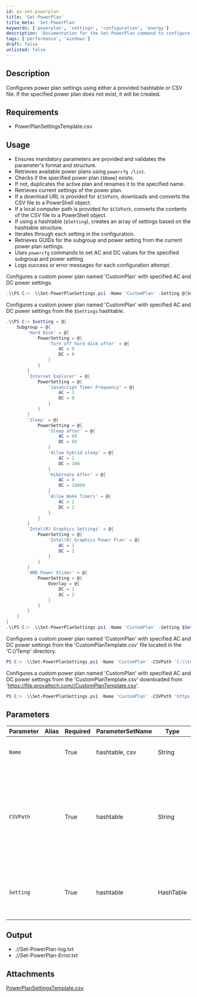 ```yaml
---
id: ps-set-powerplan
title: 'Set-PowerPlan'
title_meta: 'Set-PowerPlan'
keywords: ['powerplan', 'settings', 'configuration', 'energy']
description: 'Documentation for the Set-PowerPlan command to configure power plan settings using a provided hashtable or CSV file.'
tags: ['performance', 'windows']
draft: false
unlisted: false
---
```


## Description
Configures power plan settings using either a provided hashtable or CSV file. If the specified power plan does not exist, it will be created.

## Requirements
- PowerPlanSettingsTemplate.csv

## Usage
- Ensures mandatory parameters are provided and validates the parameter's format and structure.
- Retrieves available power plans using `powercfg /list`.
- Checks if the specified power plan (`$Name`) exists.
- If not, duplicates the active plan and renames it to the specified name.
- Retrieves current settings of the power plan.
- If a download URL is provided for `$CSVPath`, downloads and converts the CSV file to a PowerShell object.
- If a local computer path is provided for `$CSVPath`, converts the contents of the CSV file to a PowerShell object.
- If using a hashtable (`$Setting`), creates an array of settings based on the hashtable structure.
- Iterates through each setting in the configuration.
- Retrieves GUIDs for the subgroup and power setting from the current power plan settings.
- Uses `powercfg` commands to set AC and DC values for the specified subgroup and power setting.
- Logs success or error messages for each configuration attempt.

Configures a custom power plan named 'CustomPlan' with specified AC and DC power settings.
```powershell
.\\PS C:> .\\Set-PowerPlanSettings.ps1 -Name 'CustomPlan' -Setting @{Subgroup=@{'Sleep' = @{ PowerSetting = @{ 'Sleep after' = @{ AC = 60; DC = 60 }; 'Allow hybrid sleep' = @{ AC = 1; DC = 100}; 'Hibernate After' = @{ AC = 0; DC = 18000}; 'Allow Wake Timers' = @{ AC = 2; DC = 2 }}}}}
```

Configures a custom power plan named 'CustomPlan' with specified AC and DC power settings from the `$Settings` hashtable.
```powershell
.\\PS C:> $setting = @{
    Subgroup = @{
        'Hard Disk' = @{
            PowerSetting = @{
                'Turn off hard disk after' = @{
                    AC = 0
                    DC = 0
                }
            }
        }
        'Internet Explorer' = @{
            PowerSetting = @{
                'JavaScript Timer Frequency' = @{
                    AC = 1
                    DC = 0
                }
            }
        }
        'Sleep' = @{
            PowerSetting = @{
                'Sleep after' = @{
                    AC = 60
                    DC = 60
                }
                'Allow hybrid sleep' = @{
                    AC = 1
                    DC = 100
                }
                'Hibernate After' = @{
                    AC = 0
                    DC = 18000
                }
                'Allow Wake Timers' = @{
                    AC = 2
                    DC = 2
                }
            }
        }
        'Intel(R) Graphics Settings' = @{
            PowerSetting = @{
                'Intel(R) Graphics Power Plan' = @{
                    AC = 2
                    DC = 2
                }
            }
        }
        'AMD Power Slider' = @{
            PowerSetting = @{
                Overlay = @{
                    DC = 2
                    AC = 2
                }
            }
        }
    }
}
.\\PS C:> .\\Set-PowerPlanSettings.ps1 -Name 'CustomPlan' -Setting $Settings
```

Configures a custom power plan named 'CustomPlan' with specified AC and DC power settings from the 'CustomPlanTemplate.csv' file located in the 'C://Temp' directory.
```powershell
PS C:> .\\Set-PowerPlanSettings.ps1 -Name 'CustomPlan' -CSVPath 'C:\\temp\\CustomPlanTemplate.csv'
```

Configures a custom power plan named 'CustomPlan' with specified AC and DC power settings from the 'CustomPlanTemplate.csv' downloaded from 'https://file.provaltech.com//CustomPlanTemplate.csv'.
```powershell
PS C:> .\\Set-PowerPlanSettings.ps1 -Name 'CustomPlan' -CSVPath 'https://file.provaltech.com\\CustomPlanTemplate.csv'
```

## Parameters
| Parameter         | Alias | Required  | ParameterSetName   | Type      | Description                                                                                                                                      |
| ----------------- | ----- | --------- | -----------------  | --------- | -------------------------------------------------------------------------------------------------------------------------------------------------|
| `Name`            |       | True      | hashtable, csv     | String    | Specifies the name of the power plan to configure.                                                                                               |
| `CSVPath`         |       | True      | hashtable          | String    | Specifies the path to a CSV file containing the power plan configuration, which can be either a local file on the computer or a download URL.    |
| `Setting`         |       | True      | hashtable          | HashTable | Specifies a hashtable containing the configuration for the power plan.                                                                           |

## Output
- .//Set-PowerPlan-log.txt
- .//Set-PowerPlan-Error.txt
## Attachments
[PowerPlanSettingsTemplate.csv](<../../static/attachments/itg/14903184/PowerPlanSettingsTemplate.csv>)
